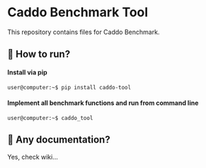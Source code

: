 # Caddo Benchmark Tool

This repository contains files for Caddo Benchmark.

## 🔌 How to run?

#### Install via pip

```
user@computer:~$ pip install caddo-tool
```

#### Implement all benchmark functions and run from command line
```
user@computer:~$ caddo_tool
```

## 📓 Any documentation?

Yes, check wiki...
